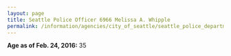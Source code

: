```yaml
---
layout: page
title: Seattle Police Officer 6966 Melissa A. Whipple
permalink: /information/agencies/city_of_seattle/seattle_police_department/copbook/6966/
---
```


**Age as of Feb. 24, 2016:** 35
